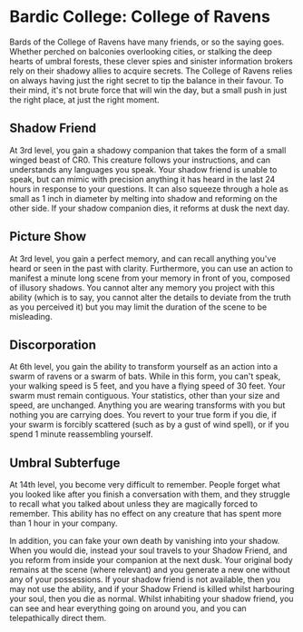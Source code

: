 # Bardic College: College of Ravens
Bards of the College of Ravens have many friends, or so the saying goes. Whether perched on balconies overlooking cities, or stalking the deep hearts of umbral forests, these clever spies and sinister information brokers rely on their shadowy allies to acquire secrets. The College of Ravens relies on always having just the right secret to tip the balance in their favour. To their mind, it's not brute force that will win the day, but a small push in just the right place, at just the right moment.

## Shadow Friend
At 3rd level, you gain a shadowy companion that takes the form of a small winged beast of CR0. This creature follows your instructions, and can understands any languages you speak. Your shadow friend is unable to speak, but can mimic with precision anything it has heard in the last 24 hours in response to your questions. It can also squeeze through a hole as small as 1 inch in diameter by melting into shadow and reforming on the other side. If your shadow companion dies, it reforms at dusk the next day.

## Picture Show
At 3rd level, you gain a perfect memory, and can recall anything you've heard or seen in the past with clarity. Furthermore, you can use an action to manifest a minute long scene from your memory in front of you, composed of illusory shadows. You cannot alter any memory you project with this ability (which is to say, you cannot alter the details to deviate from the truth as you perceived it) but you may limit the duration of the scene to be misleading.

## Discorporation
At 6th level, you gain the ability to transform yourself as an action into a swarm of ravens or a swarm of bats. While in this form, you can't speak, your walking speed is 5 feet, and you have a flying speed of 30 feet. Your swarm must remain contiguous. Your statistics, other than your size and speed, are unchanged. Anything you are wearing transforms with you but nothing you are carrying does. You revert to your true form if you die, if your swarm is forcibly scattered (such as by a gust of wind spell), or if you spend 1 minute reassembling yourself.

## Umbral Subterfuge
At 14th level, you become very difficult to remember. People forget what you looked like after you finish a conversation with them, and they struggle to recall what you talked about unless they are magically forced to remember. This ability has no effect on any creature that has spent more than 1 hour in your company. 

In addition, you can fake your own death by vanishing into your shadow. When you would die, instead your soul travels to your Shadow Friend, and you reform from inside your companion at the next dusk. Your original body remains at the scene (where relevant) and you generate a new one without any of your possessions. If your shadow friend is not available, then you may not use the ability, and if your Shadow Friend is killed whilst harbouring your soul, then you die as normal. Whilst inhabiting your shadow friend, you can see and hear everything going on around you, and you can telepathically direct them.
